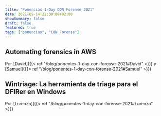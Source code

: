 ```yaml
---
title: "Ponencias 1-Day CON Forense 2021"
date: 2021-09-14T22:39:09+02:00
showSummary: false
draft: false
featured: true
tags: ["ponencias", "CON Forense"]
---
```


## Automating forensics in AWS
Por [David]({{< ref "/blog/ponentes-1-day-con-forense-2021#David" >}}) y [Samuel]({{< ref "/blog/ponentes-1-day-con-forense-2021#Samuel" >}})

## Wintriage: La herramienta de triage para el DFIRer en Windows
Por [Lorenzo]({{< ref "/blog/ponentes-1-day-con-forense-2021#Lorenzo" >}})
